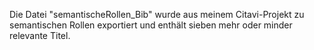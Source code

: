 Die Datei "semantischeRollen_Bib" wurde aus meinem Citavi-Projekt zu semantischen Rollen exportiert und enthält sieben mehr oder minder relevante Titel.
